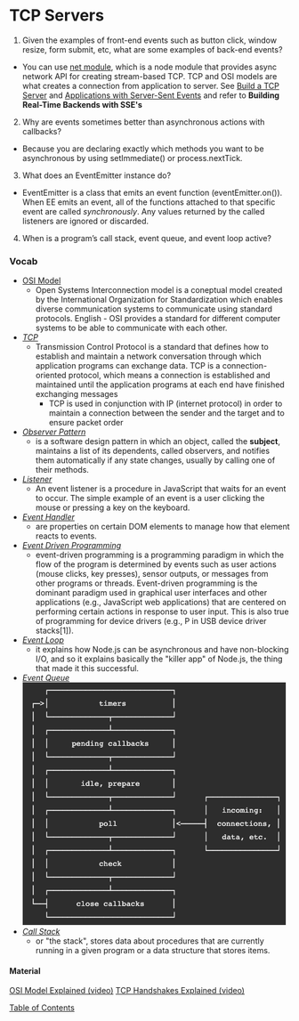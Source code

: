 # TCP Servers

1. Given the examples of front-end events such as button click, window resize, form submit, etc, what are some examples of back-end events?

- You can use [net module](https://nodejs.org/api/net.html), which is a node module that provides async network API for creating stream-based TCP. TCP and OSI models are what creates a connection from application to server. See [Build a TCP Server](https://techbrij.com/node-js-tcp-server-client-promisify) and [Applications with Server-Sent Events](https://auth0.com/blog/developing-real-time-web-applications-with-server-sent-events/)
  and refer to **Building Real-Time Backends with SSE's**

2. Why are events sometimes better than asynchronous actions with callbacks?

- Because you are declaring exactly which methods you want to be asynchronous by using setImmediate() or process.nextTick.

3. What does an EventEmitter instance do?

- EventEmitter is a class that emits an event function (eventEmitter.on()). When EE emits an event, all of the functions attached to that specific event are called _synchronously_. Any values returned by the called listeners are ignored or discarded.

4. When is a program’s call stack, event queue, and event loop active?

### Vocab

- [OSI Model](https://www.cloudflare.com/learning/ddos/glossary/open-systems-interconnection-model-osi/)
  - Open Systems Interconnection model is a coneptual model created by the International Organization for Standardization which enables diverse communication systems to communicate using standard protocols. English - OSI provides a standard for different computer systems to be able to communicate with each other.
- [_TCP_](https://searchnetworking.techtarget.com/definition/TCP)
  - Transmission Control Protocol is a standard that defines how to establish and maintain a network conversation through which application programs can exchange data. TCP is a connection-oriented protocol, which means a connection is established and maintained until the application programs at each end have finished exchanging messages
    - TCP is used in conjunction with IP (internet protocol) in order to maintain a connection between the sender and the target and to ensure packet order
- [_Observer Pattern_](https://en.wikipedia.org/wiki/Observer_pattern)
  - is a software design pattern in which an object, called the **subject**, maintains a list of its dependents, called observers, and notifies them automatically if any state changes, usually by calling one of their methods.
- [_Listener_](https://www.geeksforgeeks.org/javascript-addeventlistener-with-examples/#:~:text=An%20event%20listener%20is%20a,a%20key%20on%20the%20keyboard.)
  - An event listener is a procedure in JavaScript that waits for an event to occur. The simple example of an event is a user clicking the mouse or pressing a key on the keyboard.
- [_Event Handler_](https://developer.mozilla.org/en-US/docs/Web/Guide/Events/Event_handlers)
  - are properties on certain DOM elements to manage how that element reacts to events.
- [_Event Driven Programming_](https://en.wikipedia.org/wiki/Event-driven_programming)
  - event-driven programming is a programming paradigm in which the flow of the program is determined by events such as user actions (mouse clicks, key presses), sensor outputs, or messages from other programs or threads. Event-driven programming is the dominant paradigm used in graphical user interfaces and other applications (e.g., JavaScript web applications) that are centered on performing certain actions in response to user input. This is also true of programming for device drivers (e.g., P in USB device driver stacks[1]).
- [_Event Loop_](https://nodejs.dev/learn/the-nodejs-event-loop)
  - it explains how Node.js can be asynchronous and have non-blocking I/O, and so it explains basically the "killer app" of Node.js, the thing that made it this successful.
- [_Event Queue_](https://nodejs.org/en/docs/guides/event-loop-timers-and-nexttick/)
  ![Event Queue](img/event-queue.png)
- [_Call Stack_](https://www.vikingcodeschool.com/professional-development-with-javascript/the-call-stack-and-event-loop-in-node)
  - or "the stack", stores data about procedures that are currently running in a given program or a data structure that stores items.

#### Material

[OSI Model Explained (video)](https://www.youtube.com/watch?v=vv4y_uOneC0)
[TCP Handshakes Explained (video)](https://www.youtube.com/watch?v=xMtP5ZB3wSk)

[Table of Contents](../README.md)
